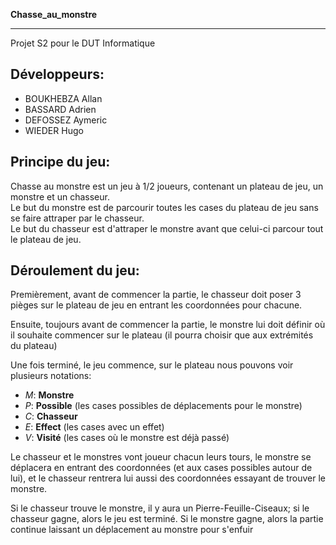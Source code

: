 **Chasse_au_monstre**
*************************

Projet S2 pour le DUT Informatique

Développeurs:
-
- BOUKHEBZA Allan
- BASSARD Adrien
- DEFOSSEZ Aymeric
- WIEDER Hugo

Principe du jeu:  
-
Chasse au monstre est un jeu à 1/2 joueurs, contenant un plateau de jeu, un monstre et un chasseur.  
Le but du monstre est de parcourir toutes les cases du plateau de jeu sans se faire attraper par le chasseur.  
Le but du chasseur est d'attraper le monstre avant que celui-ci parcour tout le plateau de jeu.  
  
Déroulement du jeu:  
-
Premièrement, avant de commencer la partie, le chasseur doit poser 3 pièges sur le plateau de jeu en entrant les coordonnées pour chacune.  
 
Ensuite, toujours avant de commencer la partie, le monstre lui doit définir où il souhaite commencer sur le plateau (il pourra choisir que aux extrémités du plateau)  
   
Une fois terminé, le jeu commence, sur le plateau nous pouvons voir plusieurs notations:  
- *M*: __Monstre__  
- *P*: __Possible__ (les cases possibles de déplacements pour le monstre)  
- *C*: __Chasseur__  
- *E*: __Effect__ (les cases avec un effet)  
- *V*: __Visité__ (les cases où le monstre est déjà passé)  
  
Le chasseur et le monstres vont joueur chacun leurs tours, le monstre se déplacera en entrant des coordonnées (et aux cases possibles autour de lui), et le chasseur rentrera lui aussi des coordonnées essayant de trouver le monstre.  
  
Si le chasseur trouve le monstre, il y aura un Pierre-Feuille-Ciseaux; si le chasseur gagne, alors le jeu est terminé. Si le monstre gagne, alors la partie continue laissant un déplacement au monstre pour s'enfuir  

